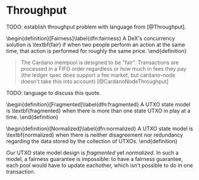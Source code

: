# Throughput

TODO: establish throughput problem with language from [@Throughput].

\begin{definition}[Fairness]\label{dfn:fairness}
A DeX's concurrency solution is \textbf{fair} if when two people perform an action at the same time, that action is performed for roughly the same price. 
\end{definition}

> The Cardano mempool is designed to be "fair". Transactions are processed in a FIFO order regardless or how much in fees they pay (the ledger spec does support a fee market, but cardano-node doesn't take this into account) [@CardanoNodeThroughput]

TODO: language to discuss this quote.

\begin{definition}[Fragmented]\label{dfn:fragmented}
A UTXO state model is \textbf{fragmented} when there is more than one state UTXO in play at a time. 
\end{definition}

\begin{definition}[Normalized]\label{dfn:normalized}
A UTXO state model is \textbf{normalized} when there is neither disagreement nor redundancy regarding the data stored by the collection of UTXOs.
\end{definition}

Our UTXO state model design is _fragmented_ yet _normalized_. In such a model, a fairness guarantee is impossible: to have a fairness guarantee, each pool would have to update eachother, which isn’t possible to do in one transaction. 
